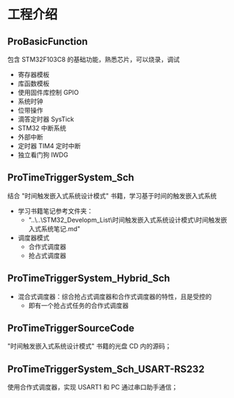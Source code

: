 # 工程介绍

## ProBasicFunction

包含 STM32F103C8 的基础功能，熟悉芯片，可以烧录，调试

- 寄存器模板
- 库函数模板
- 使用固件库控制 GPIO
- 系统时钟
- 位带操作
- 滴答定时器 SysTick
- STM32 中断系统
- 外部中断
- 定时器 TIM4 定时中断
- 独立看门狗 IWDG

## ProTimeTriggerSystem_Sch

结合 "时间触发嵌入式系统设计模式" 书籍，学习基于时间的触发嵌入式系统

- 学习书籍笔记参考文件夹：
  - "..\\..\\STM32_Developm_List\时间触发嵌入式系统设计模式\时间触发嵌入式系统笔记.md"
- 调度器模式
  - 合作式调度器
  - 抢占式调度器

## ProTimeTriggerSystem_Hybrid_Sch

- 混合式调度器：综合抢占式调度器和合作式调度器的特性，且是受控的
  - 即有一个抢占式任务的合作式调度器

## ProTimeTriggerSourceCode

"时间触发嵌入式系统设计模式" 书籍的光盘 CD 内的源码；

## ProTimeTriggerSystem_Sch_USART-RS232

使用合作式调度器，实现 USART1 和 PC 通过串口助手通信；
